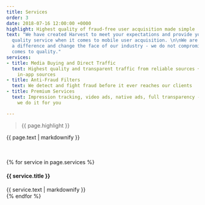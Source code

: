 ```yaml
---
title: Services
order: 3
date: 2018-07-16 12:00:00 +0000
highlight: Highest quality of fraud-free user acquisition made simple
text: "We have created Harvest to meet your expectations and provide you the highest
  quality service when it comes to mobile user acquisition. \n\nWe are here to make
  a difference and change the face of our industry - we do not compromise when it
  comes to quality."
services:
- title: Media Buying and Direct Traffic
  text: Highest quality and transparent traffic from reliable sources + Directly integrated
    in-app sources
- title: Anti-Fraud Filters
  text: We detect and fight fraud before it ever reaches our clients
- title: Premium Services
  text: Impression tracking, video ads, native ads, full transparency - you name it,
    we do it for you

---
```

<div class="row">
  <div class="col-xs-12 col-sm-6">
    <blockquote><p>{{ page.highlight }}</p></blockquote>
  </div>
  <div class="col-xs-12 col-sm-6">
    {{ page.text | markdownify }}
  </div>
</div>

<div class="row u-menu-paddding" style="margin-top: 3rem;">

{% for service in page.services %}
<div class="col-xs-12 col-sm-4">
  <div class="item">
    <h4>{{ service.title }}</h4>
    {{ service.text | markdownify }}
  </div>
</div>
{% endfor %}

</div>